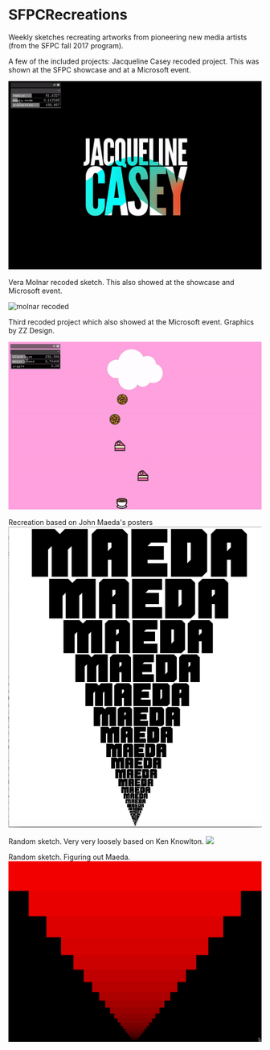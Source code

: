 # SFPCRecreations
Weekly sketches recreating artworks from pioneering new media artists (from the SFPC fall 2017 program).

A few of the included projects:
Jacqueline Casey recoded project.  This was shown at the SFPC showcase and at a Microsoft event.

![casey recoded](https://github.com/a-tbd/SFPCRecreations/blob/master/caseyMask2/caseygif.gif)

Vera Molnar recoded sketch.  This also showed at the showcase and Microsoft event.

![molnar recoded](https://github.com/a-tbd/SFPCRecreations/blob/master/annMolnarRectangles/molnargif.gif)

Third recoded project which also showed at the Microsoft event.  Graphics by ZZ Design.

![zz recoded](https://github.com/a-tbd/SFPCRecreations/blob/master/cloudZZRecode1/jigglygif.gif)


Recreation based on John Maeda's posters
![maeda recoded](https://github.com/a-tbd/SFPCRecreations/blob/master/johnMaedaType/maeda.png)

Random sketch.  Very very loosely based on Ken Knowlton.
![](https://github.com/a-tbd/SFPCRecreations/blob/master/pixelSynthesize/circles.gif)

Random sketch. Figuring out Maeda.
![](https://github.com/a-tbd/SFPCRecreations/blob/master/gradientRectangles/rectangles.gif)
